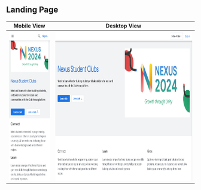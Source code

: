 ## Landing Page

| Mobile View | Desktop View |
|-------------|--------------|
| <img src="nexus/LandingPage-mobile.png" alt="Mobile View" style="height: 400px;"> | <img src="nexus/LandingPage-web.png" alt="Desktop View" style="height: 400px;"> |
